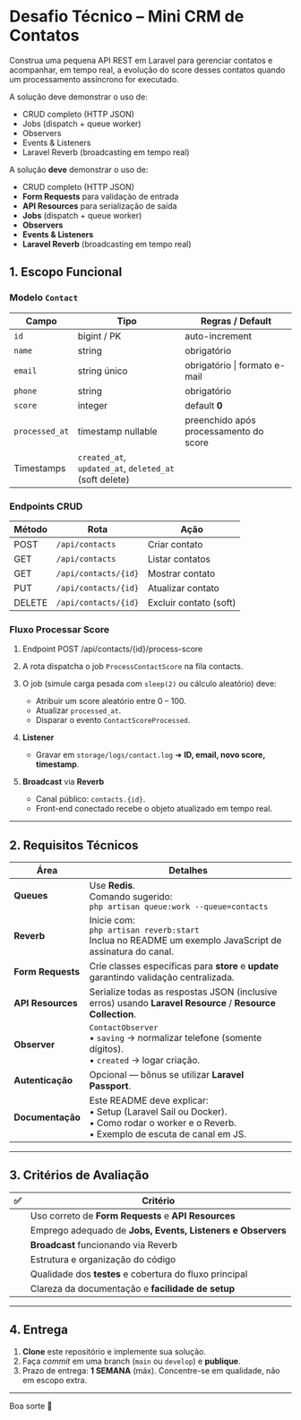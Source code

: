 # Desafio Técnico – Mini CRM de Contatos

Construa uma pequena API REST em Laravel para gerenciar contatos e acompanhar, em tempo real, a evolução do score desses contatos quando um processamento assíncrono for executado.

A solução deve demonstrar o uso de:

- CRUD completo (HTTP JSON)  
- Jobs (dispatch + queue worker)  
- Observers
- Events & Listeners
- Laravel Reverb (broadcasting em tempo real)

A solução **deve** demonstrar o uso de:

- CRUD completo (HTTP JSON)  
- **Form Requests** para validação de entrada  
- **API Resources** para serialização de saída  
- **Jobs** (dispatch + queue worker)  
- **Observers**  
- **Events & Listeners**  
- **Laravel Reverb** (broadcasting em tempo real)  


## 1. Escopo Funcional

### Modelo `Contact`

| Campo        | Tipo                 | Regras / Default                           |
|--------------|----------------------|--------------------------------------------|
| `id`         | bigint / PK          | auto-increment                             |
| `name`       | string               | obrigatório                                |
| `email`      | string único         | obrigatório \| formato e-mail              |
| `phone`      | string               | obrigatório                                |
| `score`      | integer              | default **0**                              |
| `processed_at` | timestamp nullable | preenchido após processamento do score     |
| Timestamps   | `created_at`, `updated_at`, `deleted_at` (soft delete)            |

### Endpoints CRUD

| Método | Rota                      | Ação                     |
|--------|---------------------------|--------------------------|
| POST   | `/api/contacts`           | Criar contato            |
| GET    | `/api/contacts`           | Listar contatos          |
| GET    | `/api/contacts/{id}`      | Mostrar contato          |
| PUT    | `/api/contacts/{id}`      | Atualizar contato        |
| DELETE | `/api/contacts/{id}`      | Excluir contato (soft)   |

### Fluxo Processar Score

1. Endpoint
   POST /api/contacts/{id}/process-score

2. A rota dispatcha o job `ProcessContactScore` na fila contacts.

3. O job (simule carga pesada com `sleep(2)` ou cálculo aleatório) deve:

   * Atribuir um score aleatório entre 0 – 100.
   * Atualizar `processed_at`.
   * Disparar o evento `ContactScoreProcessed`.

4. **Listener**

   * Gravar em `storage/logs/contact.log` ➜ **ID, email, novo score, timestamp**.

5. **Broadcast** via **Reverb**

   * Canal público: `contacts.{id}`.
   * Front-end conectado recebe o objeto atualizado em tempo real.

---

## 2. Requisitos Técnicos

| Área               | Detalhes                                                                                                                                                                   |
| ------------------ | -------------------------------------------------------------------------------------------------------------------------------------------------------------------------- |
| **Queues**         | Use **Redis**. <br/>Comando sugerido:<br/>`php artisan queue:work --queue=contacts`                                                  |
| **Reverb**         | Inicie com:<br/>`php artisan reverb:start`<br/>Inclua no README um exemplo JavaScript de assinatura do canal.                      |
| **Form Requests**  | Crie classes específicas para **store** e **update** garantindo validação centralizada.                                             |
| **API Resources**  | Serialize todas as respostas JSON (inclusive erros) usando **Laravel Resource** / **Resource Collection**.                          |
| **Observer**       | `ContactObserver`<br/>• `saving` → normalizar telefone (somente dígitos).<br/>• `created` → logar criação.                          |
| **Autenticação**   | Opcional — bônus se utilizar **Laravel Passport**.                                                                                   |
| **Documentação**   | Este README deve explicar:<br/>• Setup (Laravel Sail ou Docker).<br/>• Como rodar o worker e o Reverb.<br/>• Exemplo de escuta de canal em JS. |

---

## 3. Critérios de Avaliação

| ✅ | Critério                                                                                         |
|----|--------------------------------------------------------------------------------------------------|
|    | Uso correto de **Form Requests** e **API Resources**                                             |
|    | Emprego adequado de **Jobs, Events, Listeners e Observers**                                      |
|    | **Broadcast** funcionando via Reverb                                                             |
|    | Estrutura e organização do código                                                                |
|    | Qualidade dos **testes** e cobertura do fluxo principal                                          |
|    | Clareza da documentação e **facilidade de setup**      
     

---

## 4. Entrega

1. **Clone** este repositório e implemente sua solução.
2. Faça *commit* em uma branch (`main` ou `develop`) e **publique**.
3. Prazo de entrega: **1 SEMANA** (máx).
   Concentre-se em qualidade, não em escopo extra.

---

Boa sorte 🚀
